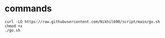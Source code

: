 # commands
```
curl -LO https://raw.githubusercontent.com/Nikhil690/script/main/go.sh
chmod +x
./go.sh
```
